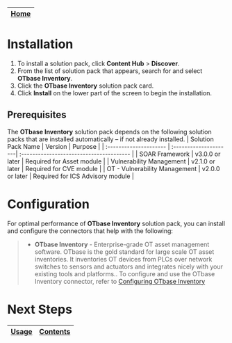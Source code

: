 [Home](../README.md) |
|--------------------------------------------|

# Installation

1. To install a solution pack, click **Content Hub** > **Discover**.
2. From the list of solution pack that appears, search for and select **OTbase Inventory**.
3. Click the **OTbase Inventory** solution pack card.
4. Click **Install** on the lower part of the screen to begin the installation.

## Prerequisites
The **OTbase Inventory** solution pack depends on the following solution packs that are installed automatically &ndash; if not already installed.
| Solution Pack Name | Version | Purpose |
| :--------------------- | :---------------------| :--------------------------------------- |
| SOAR Framework | v3.0.0 or later | Required for Asset module |
| Vulnerability Management | v2.1.0 or later | Required for CVE module |
| OT - Vulnerability Management | v2.0.0 or later | Required for ICS Advisory module |



# Configuration
For optimal performance of **OTbase Inventory** solution pack, you can install and configure the connectors that help with the following:

>* **OTbase Inventory** - Enterprise-grade OT asset management software. OTbase is the gold standard for large scale OT asset inventories. It inventories OT devices from PLCs over network switches to sensors and actuators and integrates nicely with your existing tools and platforms.. To configure and use the OTbase Inventory connector, refer to [Configuring OTbase Inventory](https://docs.fortinet.com/fortisoar/connectors/otbase-inventory)


# Next Steps
| [Usage](./usage.md) | [Contents](./contents.md) |
|---------------------|---------------------------|